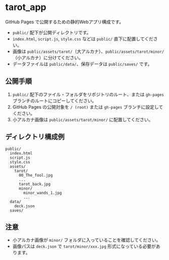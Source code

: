 # tarot_app

GitHub Pages で公開するための静的Webアプリ構成です。

- `public/` 配下が公開ディレクトリです。
- `index.html`, `script.js`, `style.css` などは `public/` 直下に配置してください。
- 画像は `public/assets/tarot/`（大アルカナ）、`public/assets/tarot/minor/`（小アルカナ）に分けてください。
- データファイルは `public/data/`、保存データは `public/saves/` です。

## 公開手順

1. `public/` 配下のファイル・フォルダをリポジトリのルート、または `gh-pages` ブランチのルートにコピーしてください。
2. GitHub Pages の公開対象を `/ (root)` または `gh-pages` ブランチに設定してください。
3. 小アルカナ画像は `public/assets/tarot/minor/` に配置してください。

## ディレクトリ構成例

```
public/
  index.html
  script.js
  style.css
  assets/
    tarot/
      00_The_fool.jpg
      ...
      tarot_back.jpg
      minor/
        minor_wands_1.jpg
        ...
  data/
    deck.json
  saves/
```

## 注意
- 小アルカナ画像が `minor/` フォルダに入っていることを確認してください。
- 画像パスは `deck.json` で `tarot/minor/xxx.jpg` 形式になっている必要があります。
